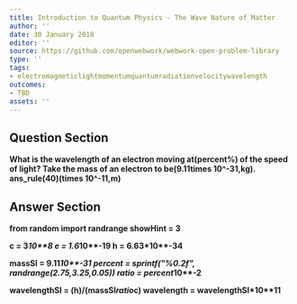 ```yaml
---
title: Introduction to Quantum Physics - The Wave Nature of Matter
author: ''
date: 30 January 2018
editor: ''
source: https://github.com/openwebwork/webwork-open-problem-library
type: ''
tags:
- electromagneticlightmomentumquantumradiationvelocitywavelength
outcomes:
- TBD
assets: ''
---
```


## Question Section 

<b>
What is the wavelength of an electron moving at(percent%) of the speed of light? Take the mass of an electron to be(9.11times 10^-31,kg).
ans_rule(40)(times 10^-11,m)



## Answer Section

from random import randrange
showHint = 3

c = 3*10**8
e = 1.6*10**-19
h = 6.63*10**-34

massSI = 9.11*10**-31
percent = sprintf("%0.2f", randrange(2.75,3.25,0.05))
ratio = percent*10**-2

wavelengthSI = (h)/(massSI*ratio*c)
wavelength = wavelengthSI*10**11
